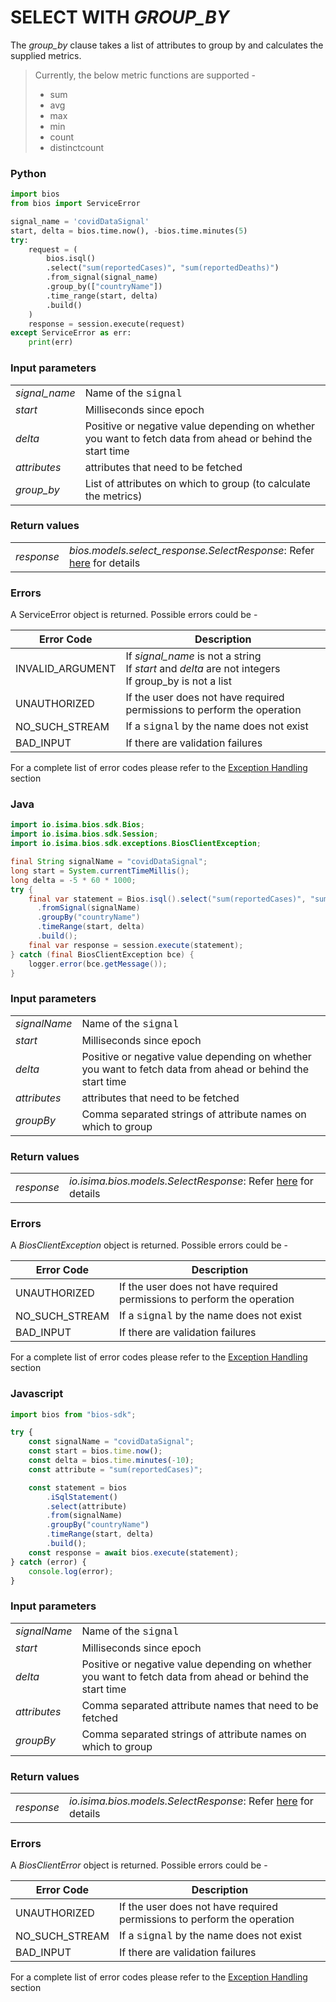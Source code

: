 # SELECT WITH *GROUP_BY*

The _group\_by_ clause takes a list of attributes to group by and calculates the supplied metrics.

>
> Currently, the below metric functions are supported -
> * sum
> * avg
> * max
> * min
> * count
> * distinctcount
>
<!-- tabs:start -->

### **Python**

```python
import bios
from bios import ServiceError

signal_name = 'covidDataSignal'
start, delta = bios.time.now(), -bios.time.minutes(5)
try:
    request = (
        bios.isql()
        .select("sum(reportedCases)", "sum(reportedDeaths)")
        .from_signal(signal_name)
        .group_by(["countryName"])
        .time_range(start, delta)
        .build()
    )
    response = session.execute(request)
except ServiceError as err:
    print(err)
```
### Input parameters

|                |                                                                                                             |
| -------------- | ----------------------------------------------------------------------------------------------------------- |
| _signal\_name_ | Name of the <span style="font-family:Courier New;">signal</span>                                            |
| _start_        | Milliseconds since epoch                                                                                    |
| _delta_        | Positive or negative value depending on whether you want to fetch data from ahead  or behind the start time |
| _attributes_   | attributes that need to be fetched                                                                          |
| _group\_by_    | List of attributes on which to group (to calculate the metrics)                                             |

### Return values
|            |                                                                                                                                            |
| ---------- | ------------------------------------------------------------------------------------------------------------------------------------------ |
| _response_ | _bios.models.select_response.SelectResponse_: Refer [here](https://bios.isima.io/docs/content/developer-guide/select-response) for details |

### Errors

A ServiceError object is returned. Possible errors could be -

| Error Code       | Description                                                                                               |
| ---------------- | --------------------------------------------------------------------------------------------------------- |
| INVALID_ARGUMENT | If _signal\_name_ is not a string<br>If _start_ and _delta_ are not integers<br>If group_by is not a list |
| UNAUTHORIZED     | If the user does not have required permissions to perform the operation                                   |
| NO_SUCH_STREAM   | If a <span style="font-family:Courier New;">signal</span> by the name does not exist                      |
| BAD_INPUT        | If there are validation failures                                                                          |

For a complete list of error codes please refer to the [Exception Handling](https://bios.isima.io/docs/content/developer-guide/exceptions) section

### **Java**

```java
import io.isima.bios.sdk.Bios;
import io.isima.bios.sdk.Session;
import io.isima.bios.sdk.exceptions.BiosClientException;

final String signalName = "covidDataSignal";
long start = System.currentTimeMillis();
long delta = -5 * 60 * 1000;
try {
    final var statement = Bios.isql().select("sum(reportedCases)", "sum(reportedDeaths)")
      .fromSignal(signalName)
      .groupBy("countryName")
      .timeRange(start, delta)
      .build();
    final var response = session.execute(statement);
} catch (final BiosClientException bce) {
    logger.error(bce.getMessage());
}
```

### Input parameters

|              |                                                                                                             |
| ------------ | ----------------------------------------------------------------------------------------------------------- |
| _signalName_ | Name of the <span style="font-family:Courier New;">signal</span>                                            |
| _start_      | Milliseconds since epoch                                                                                    |
| _delta_      | Positive or negative value depending on whether you want to fetch data from ahead  or behind the start time |
| _attributes_ | attributes that need to be fetched                                                                          |
| _groupBy_    | Comma separated strings of attribute names on which to group                                                |

### Return values
|            |                                                                                                                                     |
| ---------- | ----------------------------------------------------------------------------------------------------------------------------------- |
| _response_ | _io.isima.bios.models.SelectResponse_: Refer [here](https://bios.isima.io/docs/content/developer-guide/select-response) for details |

### Errors

A _BiosClientException_ object is returned. Possible errors could be -

| Error Code     | Description                                                                          |
| -------------- | ------------------------------------------------------------------------------------ |
| UNAUTHORIZED   | If the user does not have required permissions to perform the operation              |
| NO_SUCH_STREAM | If a <span style="font-family:Courier New;">signal</span> by the name does not exist |
| BAD_INPUT      | If there are validation failures                                                     |

For a complete list of error codes please refer to the [Exception Handling](https://bios.isima.io/docs/content/developer-guide/exceptions) section

### **Javascript**
```javascript
import bios from "bios-sdk";

try {
    const signalName = "covidDataSignal";
    const start = bios.time.now();
    const delta = bios.time.minutes(-10);
    const attribute = "sum(reportedCases)";

    const statement = bios
        .iSqlStatement()
        .select(attribute)
        .from(signalName)
        .groupBy("countryName")
        .timeRange(start, delta)
        .build();
    const response = await bios.execute(statement);
} catch (error) {
    console.log(error);
}
```
### Input parameters

|              |                                                                                                             |
| ------------ | ----------------------------------------------------------------------------------------------------------- |
| _signalName_ | Name of the <span style="font-family:Courier New;">signal</span>                                            |
| _start_      | Milliseconds since epoch                                                                                    |
| _delta_      | Positive or negative value depending on whether you want to fetch data from ahead  or behind the start time |
| _attributes_ | Comma separated attribute names that need to be fetched                                                     |
| _groupBy_    | Comma separated strings of attribute names on which to group                                                |

### Return values
|            |                                                                                                                                     |
| ---------- | ----------------------------------------------------------------------------------------------------------------------------------- |
| _response_ | _io.isima.bios.models.SelectResponse_: Refer [here](https://bios.isima.io/docs/content/developer-guide/select-response) for details |

### Errors

A _BiosClientError_ object is returned. Possible errors could be -

| Error Code     | Description                                                                          |
| -------------- | ------------------------------------------------------------------------------------ |
| UNAUTHORIZED   | If the user does not have required permissions to perform the operation              |
| NO_SUCH_STREAM | If a <span style="font-family:Courier New;">signal</span> by the name does not exist |
| BAD_INPUT      | If there are validation failures                                                     |

For a complete list of error codes please refer to the [Exception Handling](https://bios.isima.io/docs/content/developer-guide/exceptions) section

<!-- tabs:end -->
